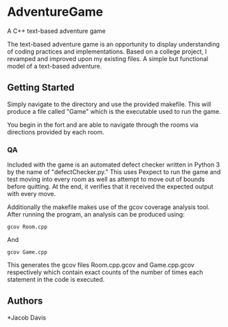 # AdventureGame
A C++ text-based adventure game

The text-based adventure game is an opportunity to display understanding of coding practices and implementations. Based on a college project, I revamped and improved upon my existing files. A simple but functional model of a text-based adventure.

## Getting Started
Simply navigate to the directory and use the provided makefile. This will produce a file called "Game" which is the executable used to run the game.

You begin in the fort and are able to navigate through the rooms via directions provided by each room.

### QA
Included with the game is an automated defect checker written in Python 3 by the name of "defectChecker.py."
This uses Pexpect to run the game and test moving into every room as well as attempt to move out of bounds before quitting. At the end, it verifies that it received the expected output with every move.

Additionally the makefile makes use of the gcov coverage analysis tool. After running the program, an analysis can be produced using:

```
gcov Room.cpp
```

And

```
gcov Game.cpp
```

This generates the gcov files Room.cpp.gcov and Game.cpp.gcov respectively which contain exact counts of the number of times each statement in the code is executed.


## Authors
*Jacob Davis
